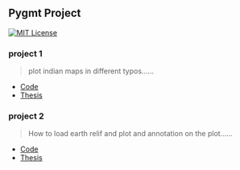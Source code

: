 
## Pygmt Project
[![MIT License](https://img.shields.io/badge/License-MIT-green.svg)](https://choosealicense.com/licenses/mit/)

### project 1
> plot indian maps in different typos......
 - [Code](https://awesomeopensource.com/project/elangosundar/awesome-README-templates)
 - [Thesis](https://github.com/matiassingers/awesome-readme)

### project 2
> How to load earth relif and plot and annotation on the plot......
 - [Code](https://awesomeopensource.com/project/elangosundar/awesome-README-templates)
 - [Thesis](https://github.com/matiassingers/awesome-readme)
